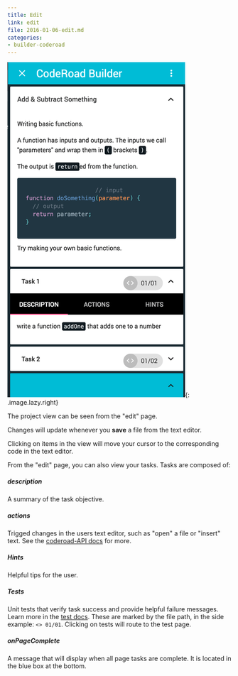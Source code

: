 ```yaml
---
title: Edit
link: edit
file: 2016-01-06-edit.md
categories:
- builder-coderoad
---
```


![Edit tutorial](../../images/builder/edit.png){: .image.lazy.right}

The project view can be seen from the "edit" page.

Changes will update whenever you **save** a file from the text editor.

Clicking on items in the view will move your cursor to the corresponding code in the text editor.

From the "edit" page, you can also view your tasks. Tasks are composed of:

##### description
A summary of the task objective.

##### actions

Trigged changes in the users text editor, such as "open" a file or "insert" text. See the [coderoad-API docs](/tutorial-docs.html#coderoad-API) for more.

##### Hints

Helpful tips for the user.

##### Tests

Unit tests that verify task success and provide helpful failure messages. Learn more in the [test docs](/tutorial-docs.html#tests). These are marked by the file path, in the side example: `<> 01/01`. Clicking on tests will route to the test page.

##### onPageComplete

A message that will display when all page tasks are complete. It is located in the blue box at the bottom.
